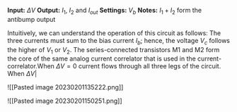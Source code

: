  
**Input:** $\Delta V$
**Output:** $I_{1}$, $I_{2}$ and $I_{out}$
**Settings:** $V_{b}$
**Notes:** $I_{1}+I_{2}$ form the antibump output

Intuitively, we can understand the operation of this circuit as follows: The three currents must sum to the bias current $I_{b}$; hence, the voltage $V_{c}$ follows the higher of $V_{1}$ or $V_{2}$. The series-connected transistors M1 and M2 form the core of the same analog current correlator that is used in the current-correlator.When $\Delta V=0$ current flows through all three legs of the circuit. When $\Delta V|$

![[Pasted image 20230201135222.png]]

![[Pasted image 20230201150251.png]]
